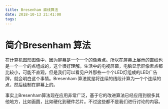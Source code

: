 ```yaml
---
title: Bresenham 直线算法
date: 2018-10-13 21:41:00
tags:
---
```

# 简介Bresenham 算法

在计算机图形图像中，因为屏幕是一个一个的像素点。所以在屏幕上展示的直线也是一个一个的点组成的，这个很好理解。生活中的电视屏幕，电脑显示屏像素点都比较小，可能不直观，但是我们可以看见户外那些一个个LED灯组成的LED广告牌，就会明白这个事情。Bresenham 算法就是将连续的线段计算为一个个连续的点，然后绘制在屏幕上的。

事实上Bresenham算法现在应用非常广泛，基于它的改进算法已经应用到很多其他地方，比如画圆，比如硬化到硬件芯片。不过这些都不是我们进行讨论的内容。


# 